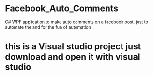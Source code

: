 # Facebook_Auto_Comments
C# WPF application to make auto comments on a facebook post. just to automate the  and for the fun of automation


# this is a Visual studio project just download and open it with visual studio
